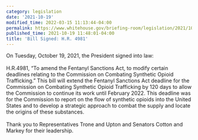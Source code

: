 ```yaml
---
category: legislation
date: '2021-10-19'
modified_time: 2022-03-15 11:13:44-04:00
permalink: https://www.whitehouse.gov/briefing-room/legislation/2021/10/19/bill-signed-h-r-4981/
published_time: 2021-10-19 11:48:01-04:00
title: 'Bill Signed: H.R. 4981'
---
```

 
On Tuesday, October 19, 2021, the President signed into law:  
   
H.R.4981, “To amend the Fentanyl Sanctions Act, to modify certain
deadlines relating to the Commission on Combating Synthetic Opioid
Trafficking.” This bill will extend the Fentanyl Sanctions Act deadline
for the Commission on Combating Synthetic Opioid Trafficking by 120 days
to allow the Commission to continue its work until February 2022. This
deadline was for the Commission to report on the flow of synthetic
opioids into the United States and to develop a strategic approach to
combat the supply and locate the origins of these substances.  
   
Thank you to Representatives Trone and Upton and Senators Cotton and
Markey for their leadership.
